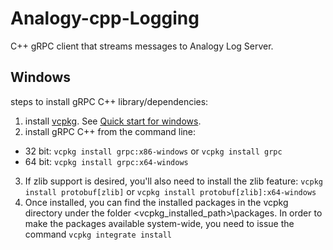 # Analogy-cpp-Logging
C++ gRPC client that streams messages to Analogy Log Server.

## Windows

steps to install gRPC C++ library/dependencies:

1. install [vcpkg](https://github.com/microsoft/vcpkg). See [Quick start for windows](https://github.com/microsoft/vcpkg#quick-start-windows).
2. install gRPC C++ from the command line:
  -  32 bit: `vcpkg install grpc:x86-windows` or `vcpkg install grpc`
  -  64 bit: `vcpkg install grpc:x64-windows`
3.  If zlib support is desired, you'll also need to install the zlib feature: `vcpkg install protobuf[zlib]` or `vcpkg install protobuf[zlib]:x64-windows` 
4.  Once installed, you can find the installed packages in the vcpkg directory under the folder <vcpkg_installed_path>\packages. In order to make the packages available system-wide, you need to issue the command `vcpkg integrate install`
